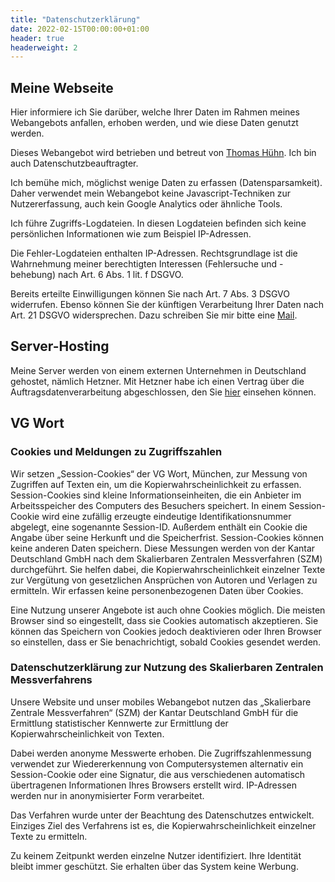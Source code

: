 ```yaml
---
title: "Datenschutzerklärung"
date: 2022-02-15T00:00:00+01:00
header: true
headerweight: 2
---
```

## Meine Webseite

Hier informiere ich Sie darüber, welche Ihrer Daten im Rahmen meines Webangebots anfallen, erhoben werden, und wie diese Daten genutzt werden.

Dieses Webangebot wird betrieben und betreut von [Thomas Hühn](mailto:mail@thomas-huehn.de). Ich bin auch Datenschutzbeauftragter.

Ich bemühe mich, möglichst wenige Daten zu erfassen (Datensparsamkeit).
Daher verwendet mein Webangebot keine Javascript-Techniken zur Nutzererfassung, auch kein Google Analytics oder ähnliche Tools.

Ich führe Zugriffs-Logdateien. In diesen Logdateien befinden sich keine persönlichen Informationen wie zum Beispiel IP-Adressen.

Die Fehler-Logdateien enthalten IP-Adressen. Rechtsgrundlage ist die Wahrnehmung meiner berechtigten Interessen (Fehlersuche und -behebung) nach Art. 6 Abs. 1 lit. f DSGVO.

Bereits erteilte Einwilligungen können Sie nach Art. 7 Abs. 3 DSGVO widerrufen. Ebenso können Sie der künftigen Verarbeitung Ihrer Daten nach Art. 21 DSGVO widersprechen. Dazu schreiben Sie mir bitte eine [Mail](mailto:mail@thomas-huehn.de).

## Server-Hosting

Meine Server werden von einem externen Unternehmen in Deutschland gehostet, nämlich Hetzner. Mit Hetzner habe ich einen Vertrag über die Auftragsdatenverarbeitung abgeschlossen, den Sie [hier](./dpa-2020-02-05_de.pdf) einsehen können.

## VG Wort

### Cookies und Meldungen zu Zugriffszahlen

Wir setzen „Session-Cookies“ der VG Wort, München, zur Messung von Zugriffen auf Texten ein, um die Kopierwahrscheinlichkeit zu erfassen. Session-Cookies sind kleine Informationseinheiten, die ein Anbieter im Arbeitsspeicher des Computers des Besuchers speichert. In einem Session-Cookie wird eine zufällig erzeugte eindeutige Identifikationsnummer abgelegt, eine sogenannte Session-ID. Außerdem enthält ein Cookie die Angabe über seine Herkunft und die Speicherfrist. Session-Cookies können keine anderen Daten speichern. Diese Messungen werden von der Kantar Deutschland GmbH nach dem Skalierbaren Zentralen Messverfahren (SZM) durchgeführt. Sie helfen dabei, die Kopierwahrscheinlichkeit einzelner Texte zur Vergütung von gesetzlichen Ansprüchen von Autoren und Verlagen zu ermitteln. Wir erfassen keine personenbezogenen Daten über Cookies.

Eine Nutzung unserer Angebote ist auch ohne Cookies möglich. Die meisten Browser sind so eingestellt, dass sie Cookies automatisch akzeptieren. Sie können das Speichern von Cookies jedoch deaktivieren oder Ihren Browser so einstellen, dass er Sie benachrichtigt, sobald Cookies gesendet werden.

### Datenschutzerklärung zur Nutzung des Skalierbaren Zentralen Messverfahrens

Unsere Website und unser mobiles Webangebot nutzen das „Skalierbare Zentrale Messverfahren“ (SZM) der Kantar Deutschland GmbH für die Ermittlung statistischer Kennwerte zur Ermittlung der Kopierwahrscheinlichkeit von Texten.

Dabei werden anonyme Messwerte erhoben. Die Zugriffszahlenmessung verwendet zur Wiedererkennung von Computersystemen alternativ ein Session-Cookie oder eine Signatur, die aus verschiedenen automatisch übertragenen Informationen Ihres Browsers erstellt wird. IP-Adressen werden nur in anonymisierter Form verarbeitet.

Das Verfahren wurde unter der Beachtung des Datenschutzes entwickelt. Einziges Ziel des Verfahrens ist es, die Kopierwahrscheinlichkeit einzelner Texte zu ermitteln.

Zu keinem Zeitpunkt werden einzelne Nutzer identifiziert. Ihre Identität bleibt immer geschützt. Sie erhalten über das System keine Werbung.
